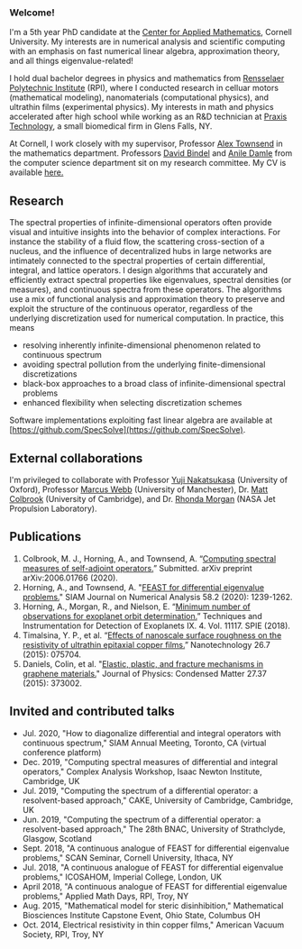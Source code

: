 ### Welcome!
I'm a 5th year PhD candidate at the [Center for Applied Mathematics](https://www.cam.cornell.edu/cam), Cornell University. My interests are in numerical analysis and scientific computing with an emphasis on fast numerical linear algebra, approximation theory, and all things eigenvalue-related!

I hold dual bachelor degrees in physics and mathematics from [Rensselaer Polytechnic Institute](https://www.rpi.edu/) (RPI), where I conducted research in celluar motors (mathematical modeling), nanomaterials (computational physics), and ultrathin films (experimental physics). My interests in math and physics accelerated after high school while working as an R&D technician at [Praxis Technology](https://praxisti.com), a small biomedical firm in Glens Falls, NY.

At Cornell, I work closely with my supervisor, Professor [Alex Townsend](https://pi.math.cornell.edu/~ajt/) in the mathematics department. Professors [David Bindel](https://www.cs.cornell.edu/~bindel/) and [Anile Damle](https://www.cs.cornell.edu/~damle/) from the computer science department sit on my research committee. My CV is available <a href="ajhPHROS.github.io/pdfs/ResumeSeptember2020.pdf" target="_blank">here.</a>

## Research
The spectral properties of infinite-dimensional operators often provide visual and intuitive insights into the behavior of complex interactions. For instance the stability of a fluid flow, the scattering cross-section of a nucleus, and the influence of decentralized hubs in large networks are intimately connected to the spectral properties of certain differential, integral, and lattice operators. I design algorithms that accurately and efficiently extract spectral properties like eigenvalues, spectral densities (or measures), and continuous spectra from these operators. The algorithms use a mix of functional analysis and approximation theory to preserve and exploit the structure of the continuous operator, regardless of the underlying discretization used for numerical computation. In practice, this means

- resolving inherently infinite-dimensional phenomenon related to continuous spectrum
- avoiding spectral pollution from the underlying finite-dimensional discretizations
- black-box approaches to a broad class of infinite-dimensional spectral problems
- enhanced flexibility when selecting discretization schemes

Software implementations exploiting fast linear algebra are available at [https://github.com/SpecSolve](https://github.com/SpecSolve).

## External collaborations
I'm privileged to collaborate with Professor [Yuji Nakatsukasa](https://www.maths.ox.ac.uk/people/yuji.nakatsukasa) (University of Oxford), Professor [Marcus Webb](https://personalpages.manchester.ac.uk/staff/marcus.webb/default.htm) (University of Manchester), Dr. [Matt Colbrook](https://www.damtp.cam.ac.uk/user/mjc249/Research.html) (University of Cambridge), and Dr. [Rhonda Morgan](https://www.linkedin.com/in/rhonda-morgan-9971514) (NASA Jet Propulsion Laboratory).

## Publications
1. Colbrook, M. J., Horning, A., and Townsend, A. “[Computing spectral measures of self-adjoint operators.](https://arxiv.org/abs/2006.01766)” Submitted. arXiv preprint arXiv:2006.01766 (2020).
2. Horning, A., and Townsend, A. "[FEAST for differential eigenvalue problems.](https://epubs.siam.org/doi/abs/10.1137/19M1238708?journalCode=sjnaam)" SIAM Journal on Numerical Analysis 58.2 (2020): 1239-1262.
3. Horning, A., Morgan, R., and Nielson, E. “[Minimum number of observations for exoplanet orbit determination.](https://www.spiedigitallibrary.org/conference-proceedings-of-spie/11117/111171C/Minimum-number-of-observations-for-exoplanet-orbit-determination/10.1117/12.2529741.short?SSO=1)” Techniques and Instrumentation for Detection of Exoplanets IX. 4. Vol. 11117. SPIE (2018).
4. Timalsina, Y. P., et al. “[Effects of nanoscale surface roughness on the resistivity of ultrathin epitaxial copper films.](https://iopscience.iop.org/article/10.1088/0957-4484/26/7/075704/meta)” Nanotechnology 26.7 (2015): 075704.
5. Daniels, Colin, et al. "[Elastic, plastic, and fracture mechanisms in graphene materials.](https://iopscience.iop.org/article/10.1088/0953-8984/27/37/373002#artAbst)" Journal of Physics: Condensed Matter 27.37 (2015): 373002.

## Invited and contributed talks
-	Jul. 2020, "How to diagonalize differential and integral operators with continuous spectrum," SIAM Annual Meeting, Toronto, CA (virtual conference platform)
-	Dec. 2019, "Computing spectral measures of differential and integral operators," Complex Analysis Workshop, Isaac Newton Institute, Cambridge, UK
-	Jul. 2019, "Computing the spectrum of a differential operator: a resolvent-based approach," CAKE, University of Cambridge, Cambridge, UK
-	Jun. 2019, "Computing the spectrum of a differential operator: a resolvent-based approach," The 28th BNAC, University of Strathclyde, Glasgow, Scotland
-	Sept. 2018, "A continuous analogue of FEAST for differential eigenvalue problems," SCAN Seminar, Cornell University, Ithaca, NY						
-	Jul. 2018, "A continuous analogue of FEAST for differential eigenvalue problems," ICOSAHOM, Imperial College, London, UK
-	April 2018, "A continuous analogue of FEAST for differential eigenvalue problems," Applied Math Days, RPI, Troy, NY
-	Aug. 2015, "Mathematical model for steric disinhibition," Mathematical Biosciences Institute Capstone Event, Ohio State, Columbus OH
-	Oct. 2014, Electrical resistivity in thin copper films," American Vacuum Society, RPI, Troy, NY
